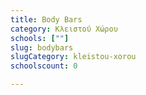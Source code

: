 ```yaml
---
title: Body Bars
category: Κλειστού Χώρου
schools: [""]
slug: bodybars
slugCategory: kleistou-xorou
schoolscount: 0

---
```




